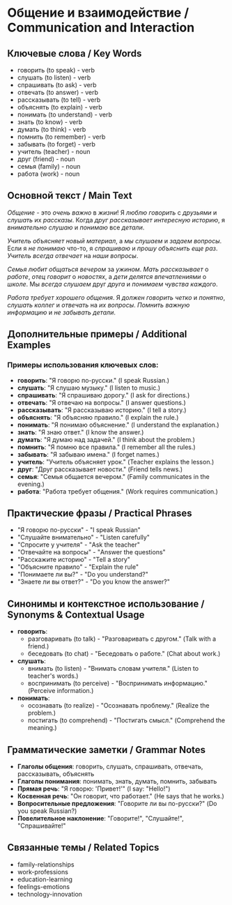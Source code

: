 # Общение и взаимодействие / Communication and Interaction

## Ключевые слова / Key Words
- говорить (to speak) - verb
- слушать (to listen) - verb
- спрашивать (to ask) - verb
- отвечать (to answer) - verb
- рассказывать (to tell) - verb
- объяснять (to explain) - verb
- понимать (to understand) - verb
- знать (to know) - verb
- думать (to think) - verb
- помнить (to remember) - verb
- забывать (to forget) - verb
- учитель (teacher) - noun
- друг (friend) - noun
- семья (family) - noun
- работа (work) - noun

## Основной текст / Main Text

*Общение* - это *очень* *важно* в *жизни*! Я *люблю* *говорить* с *друзьями* и *слушать* их *рассказы*. Когда *друг* *рассказывает* *интересную* *историю*, я *внимательно* *слушаю* и *понимаю* все *детали*.

*Учитель* *объясняет* *новый* *материал*, а *мы* *слушаем* и *задаем* *вопросы*. Если я *не* *понимаю* что-то, я *спрашиваю* и *прошу* *объяснить* *еще* *раз*. *Учитель* *всегда* *отвечает* на *наши* *вопросы*.

*Семья* *любит* *общаться* *вечером* за *ужином*. *Мать* *рассказывает* о *работе*, *отец* *говорит* о *новостях*, а *дети* *делятся* *впечатлениями* о *школе*. Мы *всегда* *слушаем* друг *друга* и *понимаем* *чувства* *каждого*.

*Работа* *требует* *хорошего* *общения*. Я *должен* *говорить* *четко* и *понятно*, *слушать* *коллег* и *отвечать* на *их* *вопросы*. *Помнить* *важную* *информацию* и *не* *забывать* *детали*.

## Дополнительные примеры / Additional Examples

### Примеры использования ключевых слов:
- **говорить**: "Я говорю по-русски." (I speak Russian.)
- **слушать**: "Я слушаю музыку." (I listen to music.)
- **спрашивать**: "Я спрашиваю дорогу." (I ask for directions.)
- **отвечать**: "Я отвечаю на вопросы." (I answer questions.)
- **рассказывать**: "Я рассказываю историю." (I tell a story.)
- **объяснять**: "Я объясняю правило." (I explain the rule.)
- **понимать**: "Я понимаю объяснение." (I understand the explanation.)
- **знать**: "Я знаю ответ." (I know the answer.)
- **думать**: "Я думаю над задачей." (I think about the problem.)
- **помнить**: "Я помню все правила." (I remember all the rules.)
- **забывать**: "Я забываю имена." (I forget names.)
- **учитель**: "Учитель объясняет урок." (Teacher explains the lesson.)
- **друг**: "Друг рассказывает новости." (Friend tells news.)
- **семья**: "Семья общается вечером." (Family communicates in the evening.)
- **работа**: "Работа требует общения." (Work requires communication.)

## Практические фразы / Practical Phrases

- "Я говорю по-русски" - "I speak Russian"
- "Слушайте внимательно" - "Listen carefully"
- "Спросите у учителя" - "Ask the teacher"
- "Отвечайте на вопросы" - "Answer the questions"
- "Расскажите историю" - "Tell a story"
- "Объясните правило" - "Explain the rule"
- "Понимаете ли вы?" - "Do you understand?"
- "Знаете ли вы ответ?" - "Do you know the answer?"

## Синонимы и контекстное использование / Synonyms & Contextual Usage

- **говорить**: 
  - разговаривать (to talk) - "Разговаривать с другом." (Talk with a friend.)
  - беседовать (to chat) - "Беседовать о работе." (Chat about work.)
- **слушать**: 
  - внимать (to listen) - "Внимать словам учителя." (Listen to teacher's words.)
  - воспринимать (to perceive) - "Воспринимать информацию." (Perceive information.)
- **понимать**: 
  - осознавать (to realize) - "Осознавать проблему." (Realize the problem.)
  - постигать (to comprehend) - "Постигать смысл." (Comprehend the meaning.)

## Грамматические заметки / Grammar Notes

- **Глаголы общения**: говорить, слушать, спрашивать, отвечать, рассказывать, объяснять
- **Глаголы понимания**: понимать, знать, думать, помнить, забывать
- **Прямая речь**: "Я говорю: 'Привет!'" (I say: "Hello!")
- **Косвенная речь**: "Он говорит, что работает." (He says that he works.)
- **Вопросительные предложения**: "Говорите ли вы по-русски?" (Do you speak Russian?)
- **Повелительное наклонение**: "Говорите!", "Слушайте!", "Спрашивайте!"

## Связанные темы / Related Topics

- family-relationships
- work-professions
- education-learning
- feelings-emotions
- technology-innovation

